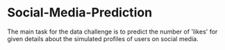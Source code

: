 # Social-Media-Prediction
 The main task for the data challenge is to predict the number of 'likes' for given details about the simulated profiles of users on social media.
